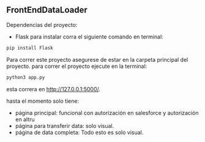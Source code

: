 ## FrontEndDataLoader
Dependencias del proyecto:
- Flask
para instalar corra el siguiente comando en terminal:
```bash
pip install Flask
```
Para correr este proyecto asegurese de estar en la carpeta principal del proyecto.
para correr el proyecto ejecute en la terminal:

```bash
python3 app.py
```
esta correra en http://127.0.0.1:5000/.

hasta el momento solo tiene:
- página principal: funcional con autorización en salesforce y autorización en altru
- página para transferir data: solo visual.
- página de data completa: Todo esto es solo visual.



